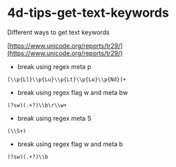 # 4d-tips-get-text-keywords
Different ways to get text keywords

[https://www.unicode.org/reports/tr29/](https://www.unicode.org/reports/tr29/)

* break using regex meta p

```
[\\p{Ll}\\p{Lu}\\p{Lt}\\p{Lo}\\p{Nd}]+
```

* break using regex flag w and meta bw

```
(?sw)(.+?)\\b\r\\w+
```

* break using regex meta S

```
(\\S+)
```

* break using regex flag w and meta b

```
(?sw)(.+?)\\b
```
